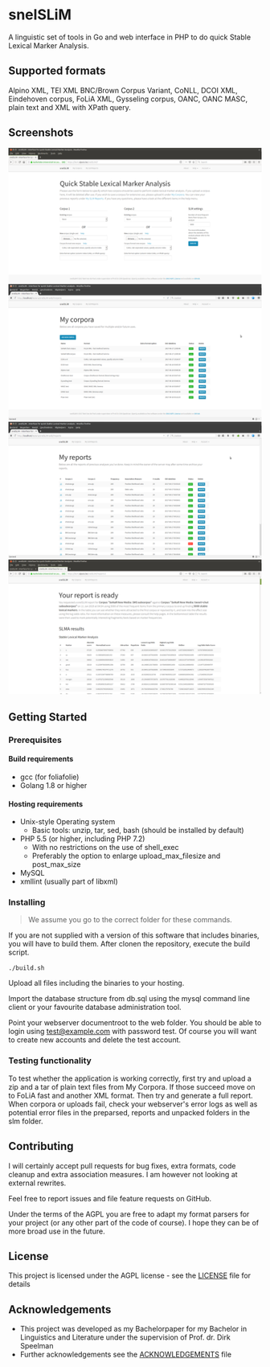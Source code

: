 # snelSLiM

A linguistic set of tools in Go and web interface in PHP to do quick Stable Lexical Marker Analysis.

## Supported formats

Alpino XML, TEI XML BNC/Brown Corpus Variant, CoNLL, DCOI XML, Eindehoven corpus, FoLiA XML, Gysseling corpus, OANC, OANC MASC, plain text and XML with XPath query.

## Screenshots

![screenshot main page](/screenshots/overview.png?raw=true)
![screenshot corpora overview](/screenshots/screenshot2.png?raw=true)
![screenshot report overview](/screenshots/screenshot3.png?raw=true)
![screenshot report details](/screenshots/report.png?raw=true)

## Getting Started

### Prerequisites

#### Build requirements ####

* gcc (for foliafolie)
* Golang 1.8 or higher

#### Hosting requirements ####

* Unix-style Operating system
  * Basic tools: unzip, tar, sed, bash (should be installed by default)
* PHP 5.5 (or higher, including PHP 7.2)
  * With no restrictions on the use of shell_exec
  * Preferably the option to enlarge upload_max_filesize and post_max_size
* MySQL
* xmllint (usually part of libxml)


### Installing
> We assume you go to the correct folder for these commands.

If you are not supplied with a version of this software that includes binaries, you will have to build them. After clonen the repository, execute the build script.

```
./build.sh
```

Upload all files including the binaries to your hosting.

Import the database structure from db.sql using the mysql command line client or your favourite database administration tool. 

Point your webserver documentroot to the web folder. You should be able to login using test@example.com with password test. Of course you will want to create new accounts and delete the test account.

### Testing functionality

To test whether the application is working correctly, first try and upload a zip and a tar of plain text files from My Corpora. If those succeed move on to FoLiA fast and another XML format. Then try and generate a full report. When corpora or uploads fail, check your webserver's error logs as well as potential error files in the preparsed, reports and unpacked folders in the slm folder. 


## Contributing

I will certainly accept pull requests for bug fixes, extra formats, code cleanup and extra association measures. I am however not looking at external rewrites.

Feel free to report issues and file feature requests on GitHub.

Under the terms of the AGPL you are free to adapt my format parsers for your project (or any other part of the code of course). I hope they can be of more broad use in the future. 

## License

This project is licensed under the AGPL license - see the [LICENSE](LICENSE) file for details

## Acknowledgements

* This project was developed as my Bachelorpaper for my Bachelor in Linguistics and Literature under the supervision of Prof. dr. Dirk Speelman
* Further acknowledgements see the [ACKNOWLEDGEMENTS](ACKNOWLEDGEMENTS) file


